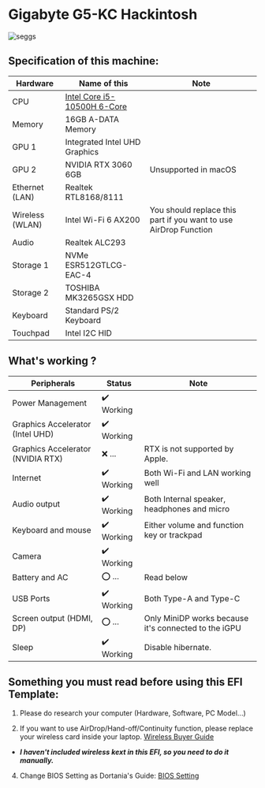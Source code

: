 # Gigabyte G5-KC Hackintosh

![seggs](https://github.com/quynkk1/G5KC-Hackintosh/blob/main/giga.jpg)

## Specification of this machine:
| Hardware  | Name of this | Note |
| ------------- | ------------- | ------------- |
| CPU | [Intel Core i5-10500H 6-Core](https://www.intel.com/content/www/us/en/products/sku/201905/intel-core-i510500h-processor-12m-cache-up-to-4-50-ghz/specifications.html)  |
| Memory | 16GB A-DATA Memory  |
| GPU 1 | Integrated Intel UHD Graphics  |
| GPU 2 | NVIDIA RTX 3060 6GB | Unsupported in macOS |
| Ethernet (LAN) | Realtek RTL8168/8111 |
| Wireless (WLAN) | Intel Wi-Fi 6 AX200 | You should replace this part if you want to use AirDrop Function |
| Audio | Realtek ALC293 |
| Storage 1 | NVMe ESR512GTLCG-EAC-4  |
| Storage 2 | TOSHIBA MK3265GSX HDD  |
| Keyboard | Standard PS/2 Keyboard |
| Touchpad | Intel I2C HID |

## What's working ? 
| Peripherals | Status | Note |
| ------------- | ------------- | ------------- |
| Power Management | ✔️ Working |  |
| Graphics Accelerator (Intel UHD) | ✔️ Working |  |
| Graphics Accelerator (NVIDIA RTX) | ❌ ... | RTX is not supported by Apple. |
| Internet | ✔️ Working | Both Wi-Fi and LAN working well |
| Audio output | ✔️ Working | Both Internal speaker, headphones and micro |
| Keyboard and mouse | ✔️ Working | Either volume and function key or trackpad |
| Camera | ✔️ Working |  |
| Battery and AC | ⭕ ... | Read below |
| USB Ports | ✔️ Working | Both Type-A and Type-C |
| Screen output (HDMI, DP) | ⭕ ... | Only MiniDP works because it's connected to the iGPU |
| Sleep | ✔️ Working | Disable hibernate. |

## Something you must read before using this EFI Template:
1. Please do research your computer (Hardware, Software, PC Model...)

3. If you want to use AirDrop/Hand-off/Continuity function, please replace your wireless card inside your laptop. [Wireless Buyer Guide](https://dortania.github.io/Wireless-Buyers-Guide/)
- ***I haven't included wireless kext in this EFI, so you need to do it manually.***

4. Change BIOS Setting as Dortania's Guide: [BIOS Setting](https://github.com/dortania/oc-laptop-guide-legacy/blob/master/before-you-start/bios-configuration.md)
